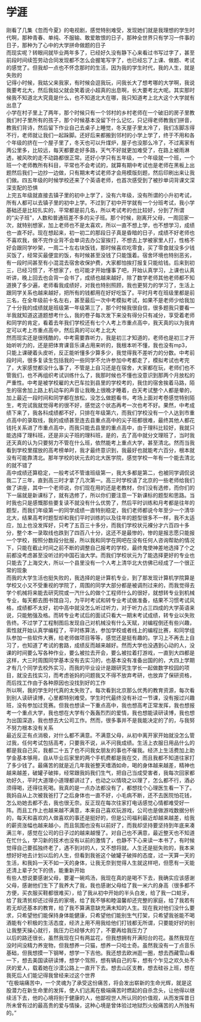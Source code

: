 # 学涯

刚看了几集《忽而今夏》的电视剧，感觉特别难受，发现她们就是我理想的学生时代啊，那种青春、单纯、不服输、敢爱敢恨的日子，那种全世界只有学习一件事的日子，那种为了心中的大学拼命做题的日子  
而现实呢？转眼间就毕业两年多了，已经好久没有静下心来看过书写过字了，甚至前段时间续签劳动合同发现都不怎么会握笔写字了，也已经忘了上课、做题、考试的感觉了。但我却一点也不怀念那时的生活，因为我的学生时代，我的人生，就是失败的  
记得小时候，我姑父来我家，有时候会逗我玩，问我长大了想考哪的大学啊，我说我要考北大，然后我姑父就会笑着说小超真的出息啊，长大要考北大呢。其实那时候我不知道北大究竟是什么，也不知道北大在哪，我只知道考上北大这个大学就有出息了  
小学在村子里上了两年，那个时候只有一个邻村的乡村老师在一个破旧的房子里教我们村子里所有的孩子，那个时候基本没留下什么记忆，只记得老师教我们拼音，教我们背诗，然后留下作业自己去桌子上睡觉，冬天屋子里太冷了，我们冻脚冻得不行，老师就让我们一起跺脚。还好后来都搬到邻村的小学上学了，终于不用和各个年级的挤在一个屋子里了，冬天也可以升煤炉，屋子也没那么冷了，不过离家有两公里多，比较远，每天都要走好多路，天气不好就更加难受了，在路上被雨淋透，被风吹的走不动路都很正常。还好小学只有五年级，一个年级就一个班，一个班一个老师教所有科目，平常也不会考试的，就算有期中考试也是老师在黑板上出题然后我们一边抄一边做，只有期末考试老师才会用模版刻题，然后印刷出来让我们做。四五年级的时候学校还来了个英语老师，也首次感受到了被抄单词背课文深深支配的恐惧  
上完五年级就直接去镇子里的初中上学了，没有六年级，没有所谓的小升初考试，所有人都可以去镇子里的初中上学。不过到了初中开学就有一个分班考试，我小学基础还是比较扎实的，平常都是前几名，所以考试考的也比较好，分到了所谓的“尖子班”，人数和普通班差不多的尖子班。那个时候，刚离开父母，一周回家一次，就特别想家，加上老师也不是太喜欢，所以一直不想上学，也不想学习，成绩也一直不好。现在想起来，初一初二的那段日子真是昏暗的日子，成绩不好老师也不喜欢我，做不完作业背不会单词去办公室挨打，不想去上学被家里人打，性格不好会跟同学吵架，一周二十左右块饭钱，那时候喜欢吃零食，买了零食就没多少钱买饭了，经常买最便宜的饭，有时候甚至没钱了只能饿着。宿舍环境也特别恶劣，有一段时间甚至有小混混去宿舍收保护费，大家都怕挨打报复只能给钱。后来到初三，已经习惯了，不想家了，也可能才开始懂事了吧，开始认真学习，上课也认真听讲，晚上回去也会背一会书了，成绩也越来越好，除了数学老师其他老师都不知道换了多少遍，老师看我成绩好，对我也特别照顾，我也更努力的学习了，生活上跟同学关系也越来越好，把所有的钱都用在好好吃饭了。平时月考在班级里都是前三名，在全年级前十名左右，甚至最后一次中考模拟考试，如果不是老师少给我加了十分我的成绩就是班级第一年级第三了，那个时候我很自信，很多题我只要看一半我就知道这道题想考什么，我的卷子每次发下来没有得分只有减分，享受着老师和同学的肯定，看着去年我们学校还有七个人考上市重点高中，我天真的以为我肯定可以考上市重点高中，然后真的可以考上北大  
然而现实还是很残酷的，中考需要靠听力，我是初三才知道的，老师也是初三才开始听听力的，还是把体育课音乐课占用来听的，我根本听不懂，我也没有mp3，只能上课硬着头皮听，反正能听懂多少算多少，我觉得我不差听力的分数。中考前段时间，很多复读生包括我的一些同学不允许参加中考都走了，模拟考试也考完了，大家感觉都没什么事了，不管是上自习还是在宿舍，大家都在玩，老师们也不管我们，也不再组织考试训练什么了，我那时候也不懂也没意识到那两个月放松的严重性。中考是被学校雇的大巴车拉到县里的学校考的，我住的宿舍挨着马路，陌生的宿舍加上路上机动车的声音让我晚上很晚才睡着，白天考试整个人都是晕的，加上最近一段时间和同学都在放松，没怎么做题看书，考场上面对考卷感觉特别陌生，考完试我就觉得考的很不好，感觉这个状态再考一次也考不好。果然，中考成绩下来了，我各科成绩都不好，只排在年级第六，而我们学校没有一个人达到市重点高中的录取线，我的成绩甚至连去县重点高中的尖子班都很难，最终其他人都花钱托关系进了市重点高中，而我只能去县里的重点高中，由于理科比较好，我就只能选择了理科班，还是非尖子班的理科班，是的，去了高中就分文理班了，当时我还天真的认为只要努力不管在什么班，依然能考上重点大学，甚至清北。然而当我看到学校里摆放的高考榜单时，我才最终意识到，我最好也就能考六百分，根本就没有可能靠清北。那年学校的状元去的北大医学院，感觉学校一年有一个能去清北的就不错了  
高中成绩还算稳定，一般考试不管谁班级第一，我大多都是第二，也被同学调侃说我二了三年，直到高三时才拿了几次第一。高三时学校请了北京的一些老师给我们做了讲座，其中一个老师说，你们现在用的还是老教材，你们没有选修，而你们的下一届就是新课标了，就有选修了，所以你们要注意一下新课标的题型和思路。当时我也只是感慨那些要复读不就没有什么优势了，然后平时训练和月考都是往年的题型，而我们年级第一的同学成绩一直特别稳定，我们老师都说今年至少一个清华北大，结果高考时题型却和我们平时训练的以及往年的题型很多不一样，我不太适应，加上也没发挥好，只考了五百三十多分，而我们学校状元裸分才六百四十多分，整个本一录取线也跌到了四百八十分，这还不是最惨的，惨的是报志愿只能报一个学校，按照分数段分批报，所以我和同学在网吧在没有任何人咨询帮助的情况下，只能在截止时间之前不断的调整自己报考的学校，最终鬼使神差地选择了个之前都没考虑甚至没听过的中国石油大学。而我们学校状元为了能选择更好的专业也只能去了上海交大，所以一个县里没有一个人考上清华北大仿佛已经成了一个很正常的现象  
而我的大学生活也挺失败的，我选择的是计算机专业，到了那发现计算机学院算是学校又小又不受重视的学院了，周围的同学大部分都是被调剂过来的，而我觉得去学个机械将来能去研究院或一汽什么的做个工程师什么的很好，就想转专业到机械专业，每天都去图书馆自习，为平时考试和转专业考试做准备，结果不习惯考试风格，成绩都不太好，初中高中就没怎么听过听力，对于听力占三四成的大学英语来说，只能勉强及格。而转专业考试后的面试只看大一期末考试成绩，转专业以失败告终。不过学了工程制图后发现自己对机械没有什么天赋，对编程倒还有些兴趣，索性就开始认真学编程了，平时练算法，参加学校或者线上的编程比赛，和同学组队参加一些软件大赛，给老师做项目等等，感觉还是挺有趣的。学习上不再去上自习了，也知道了考试的套路，成绩反而越来越好。然而大学也没遇到心动的人，没课的时间要么写各种作业，要么被拉去开会，要么被拉着打游戏，一直到大四都是这样，大三时周围同学基本没有去实习的，也基本没有准备出国的的，大四上学期才有几个同学去校外实习，而我的毕业设计是跟研究生学长一起做数字校园的项目，就没去找实习，而考虑爸妈的问题我又不得不放弃考研，也放弃了保研资格，而后找工作由于各种原因也没找到好的工作  
所以啊，我的学生时代真的太失败了。每次看到北京那么优秀的教育资源，每次看到别人读研读博，心里都特别难受。学生时代最终没有补过一节课，没有报过兴趣班，没有参加过竞赛。但我也想读一下重点高中，我也想高考正常发挥，我也想报考一个重点大学，我也想在大学有个轰轰烈烈的爱情，我也想能读研读博，我也想为出国深造，我也想去大公司工作。然而，很多事并不是我能决定的了的，与我努不努力根本没有关系  
最近反正有点消极，对什么都不满意。不满意父母，从初中离开家开始就没怎么管过我，任何考试包括高考，只要我不说，从不问我成绩。生活上衣服日用品什么的都是我自己买，我都二十五了也不问我女朋友的事也不催我。经济上生活费加上助学金基本够用，自从毕业后家里的两个手机费都是我在交，而且我都不知道往家打了多少钱了。最痛苦的就是近几年我爸整天嗜酒如命，喝的身体越来越差，精神也越来越差，破罐子破摔，经常跟我妈我们生气，把自己当成受害者，我每次回家都劝好久，平时大道理小道理都讲过了，也动之以情晓之以理了，怎么都不行，酒必须得喝，还得往死喝。我真的是一点办法都没有了，都想找个心理医生看一下了。我妈自从上次被我爸打了之后身体也一直不好，小毛病不断，还不去医院怕花钱，怎么劝她去都不去，我也很无奈。反正现在每次往家打电话感觉心情都难受好一阵。而且工作上也越来越不满意，本来自己喜欢玩游戏，公司也是做游戏数据分析的，每天和喜欢的人做喜欢的事还是挺好的，但是公司福利最近却越来越差，给我的薪资涨幅也越来越小，而且氛围也没有以前好了，而我却坚持要坚持到年底来凑满三年，感觉在公司的日子过的越来越慢了。对自己也不满意，最近整天也不知道在忙什么，学习新的技术也没有以前的激情了，也静不下心来读一本书了，有时候觉得自己要孤独终老了，遇不到对的人，又不想将就。人生还是挺失败的，我本来想好好地去计划以后的人生，但看到我爸这个破罐子破摔的态度，过一天算一天的生活，和我妈一天不如一天的身体，让我无奈到觉得人生就这样吧，但愿有一天能还清上辈子欠下的债，能重新开始  
有些人想说要感谢父母，要灌一碗鸡汤，我现在真的是喝不下去，我确实应该感谢父母，感谢他们生下了我养大了我，我也感谢父母给了我一米六的身高（很多都不方便，买衣服买鞋都很难买），给了我从初中开始的半头白发，给了我一口蛀牙，给了我清贫却还过得去的家境，给了我不够和睦温馨却还完整的家庭，给了我若有若无却还基本的教育，给了我不算满意缺充满未知的人生。现在我对他们没什么要求，只希望他们能保持身体能健康，只希望他们能别生气打架，只希望我爸能不喝酒能有个积极的生活态度，经济上用不用我给他们打钱都无所谓，只要能好好的别让我整天操心就行，我压力已经够大的了，不要再给我压力了  
以后的路还很长，虽然我现在只有两盆花，但我想拥有开满阳台的花。虽然我现在没时间没精力养宠物，但我想养一只猫，想养一只哈士奇。虽然我没有一丁点音乐基础，但我想摸一下钢琴，想学一下吉他。我还想去欧洲逛一圈，想去西藏雪山看一下，想去美国读研读博，想学个驾照，想有辆自己的车，想有个乍见之欢久处不厌的爱人，载着她在沙漠公路上一直开下去。想去山区支教，想去硅谷上班，想在我死后人们能记得我曾经来过这个世界  
“在极端痛苦中，一个灵魂为了承受这份痛苦，将会发出崭新的生命光辉，就是这股潜力在新生命里的发挥，使人们远离在极端痛苦时燃起的自杀念头，让他得以继续活下去，他的心境将别于健康的人，他鄙视世人所认同的价值观，从而发挥昔日所未曾有过的最高贵的爱与情操，这种心境是曾体验过地狱烈火般痛苦的人所独有的。”
